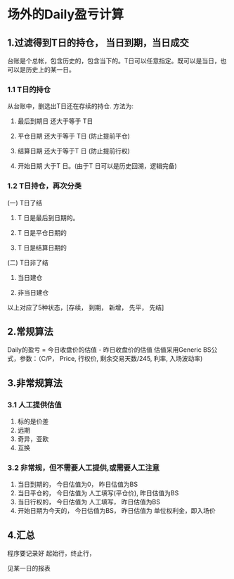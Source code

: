 
# 场外的Daily盈亏计算

## 1.过滤得到T日的持仓， 当日到期，当日成交

台账是个总帐，包含历史的，包含当下的。T日可以任意指定。既可以是当日，也可以是历史上的某一日。

### 1.1 T日的持仓

从台账中，删选出T日还在存续的持仓. 方法为:

1. 最后到期日 还大于等于 T日

2. 平仓日期  还大于等于 T日  (防止提前平仓)

3. 结算日期 还大于等于T 日  (防止提前行权)

4. 开始日期 大于T 日。(由于T 日可以是历史回溯，逻辑完备)

### 1.2 T日持仓，再次分类

(一) T日了结
1. T 日是最后到日期的。 

2. T 日是平仓日期的

3. T 日是结算日期的

(二) T日非了结

1. 当日建仓

2. 非当日建仓

以上对应了5种状态，[存续， 到期， 新增， 先平， 先结]

## 2.常规算法

Daily的盈亏 = 今日收盘价的估值 - 昨日收盘价的估值
估值采用Generic BS公式，参数：（C/P， Price, 行权价, 剩余交易天数/245, 利率, 入场波动率)


## 3.非常规算法

### 3.1 人工提供估值

1. 标的是价差
2. 远期
3. 奇异，亚欧
4. 互换

### 3.2 非常规，但不需要人工提供,或需要人工注意

1. 当日到期的， 今日估值为0， 昨日估值为BS
2. 当日平仓的， 今日估值为 人工填写(平仓价), 昨日估值为BS
3. 当日行权的， 今日估值为 人工填写，  昨日估值为BS
4. 开始日期为今天的， 今日估值为BS， 昨日估值为  单位权利金，即入场价

## 4.汇总

程序要记录好 起始行，终止行，

见某一日的报表
